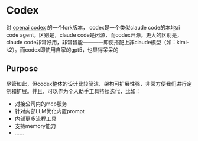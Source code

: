 # Codex

对 [openai codex](https://github.com/openai/codex) 的一个fork版本， codex是一个类似claude code的本地ai code agent。区别是，claude code是闭源，而codex开源。更大的区别是，claude code非常好用，非常智能————即使搭配上非claude模型（如：kimi-k2）。而codex即使用自家的gpt5，也显得呆呆的

## Purpose

尽管如此，但codex整体的设计比较简洁、架构可扩展性强，非常方便我们进行定制和扩展。并且，可以作为个人助手工具持续迭代，比如：

* 对接公司内的mcp服务
* 针对内部LLM优化内置prompt
* 内部更多流程工具
* 支持memory能力
* ……
